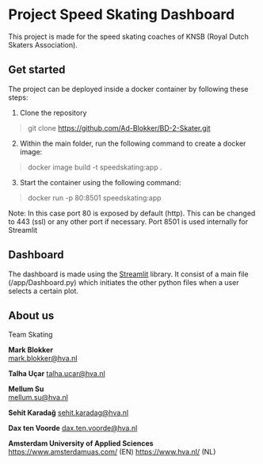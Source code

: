 # Project Speed Skating Dashboard

This project is made for the speed skating coaches of KNSB (Royal Dutch Skaters Association).

## Get started

The project can be deployed inside a docker container by following these steps:

1. Clone the repository 

> git clone https://github.com/Ad-Blokker/BD-2-Skater.git

2. Within the main folder, run the following command to create a docker image:

> docker image build -t speedskating:app .

3. Start the container using the following command:

> docker run -p 80:8501 speedskating:app

Note: In this case port 80 is exposed by default (http). This can be changed to 443 (ssl) or any other port if necessary. Port 8501 is used internally for Streamlit

## Dashboard

The dashboard is made using the [Streamlit](https://www.streamlit.io/) library. It consist of a main file (/app/Dashboard.py) which initiates the other python files when a user selects a certain plot.

## About us


Team Skating

**Mark Blokker**  
[mark.blokker@hva.nl](mailto:mark.blokker@hva.nl)  

**Talha Uçar** 
[talha.ucar@hva.nl](mailto:talha.ucar@hva.nl)

**Mellum Su**   
[mellum.su@hva.nl](mailto:mellum.su@hva.nl)

**Sehit Karadağ** 
[sehit.karadag@hva.nl](mailto:sehit.karadag@hva.nl)

**Dax ten Voorde** 
[dax.ten.voorde@hva.nl](mailto:dax.ten.voorde@hva.nl)

**Amsterdam University of Applied Sciences** 
https://www.amsterdamuas.com/ (EN)
https://www.hva.nl/ (NL)
